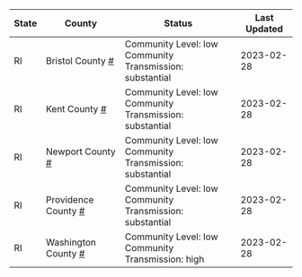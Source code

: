 State | County | Status | Last Updated
--- | --- | --- | --- 
RI | Bristol County <a href="#bristol_county">#</a> | <a name="bristol_county"></a>Community Level: low<br/>Community Transmission: substantial | 2023-02-28
RI | Kent County <a href="#kent_county">#</a> | <a name="kent_county"></a>Community Level: low<br/>Community Transmission: substantial | 2023-02-28
RI | Newport County <a href="#newport_county">#</a> | <a name="newport_county"></a>Community Level: low<br/>Community Transmission: substantial | 2023-02-28
RI | Providence County <a href="#providence_county">#</a> | <a name="providence_county"></a>Community Level: low<br/>Community Transmission: substantial | 2023-02-28
RI | Washington County <a href="#washington_county">#</a> | <a name="washington_county"></a>Community Level: low<br/>Community Transmission: high | 2023-02-28
